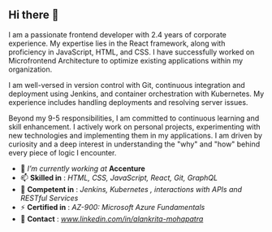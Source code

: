 ## Hi there 👋

I am a passionate frontend developer with 2.4 years of corporate experience. My expertise lies in the React framework, along with proficiency in JavaScript, HTML, and CSS. I have successfully worked on Microfrontend Architecture to optimize existing applications within my organization.

I am well-versed in version control with Git, continuous integration and deployment using Jenkins, and container orchestration with Kubernetes. My experience includes handling deployments and resolving server issues.

Beyond my 9-5 responsibilities, I am committed to continuous learning and skill enhancement. I actively work on personal projects, experimenting with new technologies and implementing them in my applications. I am driven by curiosity and a deep interest in understanding the "why" and "how" behind every piece of logic I encounter.


 - 🔭 *I’m currently working at* **Accenture**
 - 📫 **Skilled in** : *HTML, CSS, JavaScript, React, Git, GraphQL*
 - 🌱 **Competent in** : *Jenkins, Kubernetes , interactions with APIs and RESTful Services*
 - ⚡ **Certified in** : *AZ-900: Microsoft Azure Fundamentals*
 - 💬 **Contact** : *www.linkedin.com/in/alankrita-mohapatra*
